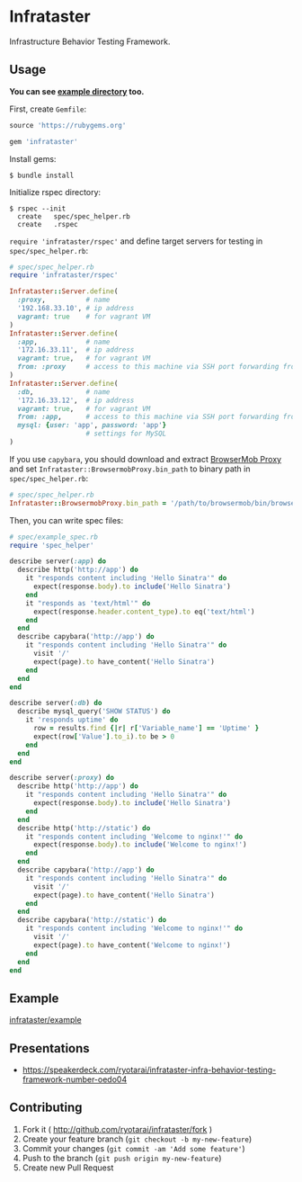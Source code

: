 # Infrataster

Infrastructure Behavior Testing Framework.

## Usage

**You can see [example directory](example) too.**

First, create `Gemfile`:

```ruby
source 'https://rubygems.org'

gem 'infrataster'
```

Install gems:

```
$ bundle install
```

Initialize rspec directory:

```
$ rspec --init
  create   spec/spec_helper.rb
  create   .rspec
```

`require 'infrataster/rspec'` and define target servers for testing in `spec/spec_helper.rb`:

```ruby
# spec/spec_helper.rb
require 'infrataster/rspec'

Infrataster::Server.define(
  :proxy,          # name
  '192.168.33.10', # ip address
  vagrant: true    # for vagrant VM
)
Infrataster::Server.define(
  :app,            # name
  '172.16.33.11',  # ip address
  vagrant: true,   # for vagrant VM
  from: :proxy     # access to this machine via SSH port forwarding from proxy
)
Infrataster::Server.define(
  :db,             # name
  '172.16.33.12',  # ip address
  vagrant: true,   # for vagrant VM
  from: :app,      # access to this machine via SSH port forwarding from app
  mysql: {user: 'app', password: 'app'}
                   # settings for MySQL
)
```

If you use `capybara`, you should download and extract [BrowserMob Proxy](http://bmp.lightbody.net/) and set `Infrataster::BrowsermobProxy.bin_path` to binary path in `spec/spec_helper.rb`:

```ruby
# spec/spec_helper.rb
Infrataster::BrowsermobProxy.bin_path = '/path/to/browsermob/bin/browsermob'
```

Then, you can write spec files:

```ruby
# spec/example_spec.rb
require 'spec_helper'

describe server(:app) do
  describe http('http://app') do
    it "responds content including 'Hello Sinatra'" do
      expect(response.body).to include('Hello Sinatra')
    end
    it "responds as 'text/html'" do
      expect(response.header.content_type).to eq('text/html')
    end
  end
  describe capybara('http://app') do
    it "responds content including 'Hello Sinatra'" do
      visit '/'
      expect(page).to have_content('Hello Sinatra')
    end
  end
end

describe server(:db) do
  describe mysql_query('SHOW STATUS') do
    it 'responds uptime' do
      row = results.find {|r| r['Variable_name'] == 'Uptime' }
      expect(row['Value'].to_i).to be > 0
    end
  end
end

describe server(:proxy) do
  describe http('http://app') do
    it "responds content including 'Hello Sinatra'" do
      expect(response.body).to include('Hello Sinatra')
    end
  end
  describe http('http://static') do
    it "responds content including 'Welcome to nginx!'" do
      expect(response.body).to include('Welcome to nginx!')
    end
  end
  describe capybara('http://app') do
    it "responds content including 'Hello Sinatra'" do
      visit '/'
      expect(page).to have_content('Hello Sinatra')
    end
  end
  describe capybara('http://static') do
    it "responds content including 'Welcome to nginx!'" do
      visit '/'
      expect(page).to have_content('Welcome to nginx!')
    end
  end
end
```

## Example

[infrataster/example](example)

## Presentations

* https://speakerdeck.com/ryotarai/infrataster-infra-behavior-testing-framework-number-oedo04

## Contributing

1. Fork it ( http://github.com/ryotarai/infrataster/fork )
2. Create your feature branch (`git checkout -b my-new-feature`)
3. Commit your changes (`git commit -am 'Add some feature'`)
4. Push to the branch (`git push origin my-new-feature`)
5. Create new Pull Request
